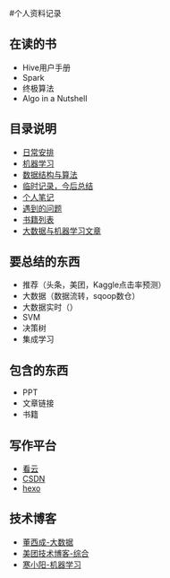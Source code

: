 #个人资料记录


## 在读的书
- Hive用户手册
- Spark
- 终极算法
- Algo in a Nutshell

## 目录说明
- [日常安排]()
- [机器学习](ml/)
- [数据结构与算法](algo/)
- [临时记录，今后总结](TEMP.md)
- [个人笔记](note/READMD.md)
- [遇到的问题](PROBLEM.md)
- [书籍列表](BOOKLIST.md)
- [大数据与机器学习文章](article/README.md)

## 要总结的东西
- 推荐（头条，美团，Kaggle点击率预测）
- 大数据（数据流转，sqoop数仓）
- 大数据实时（）
- SVM
- 决策树
- 集成学习

## 包含的东西
- PPT
- 文章链接
- 书籍

## 写作平台
- [看云](https://www.kancloud.cn/@sheldonwong)
- [CSDN](http://https://blog.csdn.net/sheldonwong/)
- [hexo](http://sheldonwong.github.io)

## 技术博客
- [董西成-大数据](http://dongxicheng.org/)
- [美团技术博客-综合](https://tech.meituan.com/)
- [寒小阳-机器学习](https://blog.csdn.net/han_xiaoyang)


